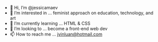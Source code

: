 - 👋 Hi, I’m @jessicamaev
- 👀 I’m interested in ... feminist approach on education, technology, and art
- 🌱 I’m currently learning ... HTML & CSS
- 💞️ I’m looking to ... become a front-end web dev 
- 📫 How to reach me ... jvinluan@hotmail.com

<!---
jessicamaev/jessicamaev is a ✨ special ✨ repository because its `README.md` (this file) appears on your GitHub profile.
You can click the Preview link to take a look at your changes.
--->
